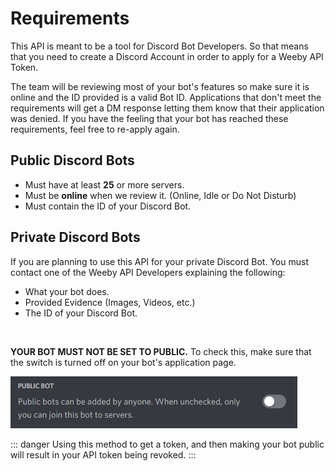 # Requirements

This API is meant to be a tool for Discord Bot Developers. So that means that you need to create a Discord Account in order to apply for a Weeby API Token.

The team will be reviewing most of your bot's features so make sure it is online and the ID provided is a valid Bot ID. Applications that don't meet the requirements will get a DM response letting them know that their application was denied. If you have the feeling that your bot has reached these requirements, feel free to re-apply again.

## Public Discord Bots
- Must have at least **25** or more servers.
- Must be **online** when we review it. (Online, Idle or Do Not Disturb)
- Must contain the ID of your Discord Bot.

## Private Discord Bots
If you are planning to use this API for your private Discord Bot. You must contact one of the Weeby API Developers explaining the following:
- What your bot does. 
- Provided Evidence (Images, Videos, etc.)
- The ID of your Discord Bot.

<br>

**YOUR BOT MUST NOT BE SET TO PUBLIC.** To check this, make sure that the switch is turned off on your bot's application page. 

![Private Bot](./images/private-bot.png)

::: danger
Using this method to get a token, and then making your bot public will result in your API token being revoked.
:::